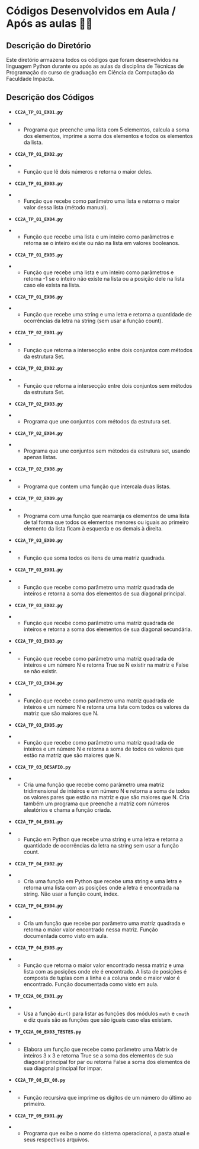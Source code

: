 # Códigos Desenvolvidos em Aula / Após as aulas 👨‍💻

## Descrição do Diretório

Este diretório armazena todos os códigos que foram desenvolvidos na linguagem Python durante ou após as aulas da disciplina de Técnicas de Programação do curso de graduação em Ciência da Computação da Faculdade Impacta.

## Descrição dos Códigos

- **`CC2A_TP_01_EX01.py`**
- - Programa que preenche uma lista com 5 elementos, calcula a soma dos elementos, imprime a soma dos elementos e todos os elementos da lista.

- **`CC2A_TP_01_EX02.py`**
- - Função que lê dois números e retorna o maior deles.

- **`CC2A_TP_01_EX03.py`**
- - Função que recebe como parâmetro uma lista e retorna o maior valor dessa lista (método manual).

- **`CC2A_TP_01_EX04.py`**
- - Função que recebe uma lista e um inteiro como parâmetros e retorna se o inteiro existe ou não na lista em valores booleanos.

- **`CC2A_TP_01_EX05.py`**
- - Função que recebe uma lista e um inteiro como parâmetros e retorna -1 se o inteiro não existe na lista ou a posição dele na lista caso ele exista na lista.

- **`CC2A_TP_01_EX06.py`**
- - Função que recebe uma string e uma letra e retorna a quantidade de ocorrências da letra na string (sem usar a função count).

- **`CC2A_TP_02_EX01.py`**
- - Função que retorna a intersecção entre dois conjuntos com métodos da estrutura Set.

- **`CC2A_TP_02_EX02.py`**
- - Função que retorna a intersecção entre dois conjuntos sem métodos da estrutura Set.

- **`CC2A_TP_02_EX03.py`**
- - Programa que une conjuntos com métodos da estrutura set.

- **`CC2A_TP_02_EX04.py`**
- - Programa que une conjuntos sem métodos da estrutura set, usando apenas listas.

- **`CC2A_TP_02_EX08.py`**
- - Programa que contem uma função que intercala duas listas.

- **`CC2A_TP_02_EX09.py`**
- - Programa com uma função que rearranja os elementos de uma lista de tal forma que todos os elementos menores ou iguais ao primeiro elemento da lista ficam à esquerda e os demais à direita.

- **`CC2A_TP_03_EX00.py`**
- - Função que soma todos os itens de uma matriz quadrada.

- **`CC2A_TP_03_EX01.py`**
- - Função que recebe como parâmetro uma matriz quadrada de inteiros e retorna a soma dos elementos de sua diagonal principal.

- **`CC2A_TP_03_EX02.py`**
- - Função que recebe como parâmetro uma matriz quadrada de inteiros e retorna a soma dos elementos de sua diagonal secundária.

- **`CC2A_TP_03_EX03.py`**
- - Função que recebe como parâmetro uma matriz quadrada de inteiros e um número N e retorna True se N existir na matriz e False se não existir.

- **`CC2A_TP_03_EX04.py`**
- - Função que recebe como parâmetro uma matriz quadrada de inteiros e um número N e retorna uma lista com todos os valores da matriz que são maiores que N.

- **`CC2A_TP_03_EX05.py`**
- - Função que recebe como parâmetro uma matriz quadrada de inteiros e um número N e retorna a soma de todos os valores que estão na matriz que são maiores que N.

- **`CC2A_TP_03_DESAFIO.py`**
- - Cria uma função que recebe como parâmetro uma matriz tridimensional de inteiros e um número N e retorna a soma de todos os valores pares que estão na matriz e que são maiores que N. Cria também um programa que preenche a matriz com números aleatórios e chama a função criada.

- **`CC2A_TP_04_EX01.py`**
- - Função em Python que recebe uma string e uma letra e retorna a quantidade de ocorrências da letra na string sem usar a função count.

- **`CC2A_TP_04_EX02.py`**
- - Cria uma função em Python que recebe uma string e uma letra e retorna uma lista com as posições onde a letra é encontrada na string. Não usar a função count, index.

- **`CC2A_TP_04_EX04.py`**
- - Cria um função que recebe por parâmetro uma matriz quadrada e retorna o maior valor encontrado nessa matriz. Função documentada como visto em aula.

- **`CC2A_TP_04_EX05.py`**
- - Função que retorna o maior valor encontrado nessa matriz e uma lista com as posições onde ele é encontrado. A lista de posições é composta de tuplas com a linha e a coluna onde o maior valor é encontrado. Função documentada como visto em aula.

- **`TP_CC2A_06_EX01.py`**
- - Usa a função `dir()` para listar as funções dos módulos `math` e `cmath` e diz quais são as funções que são iguais caso elas existam.

- **`TP_CC2A_06_EX03_TESTES.py`**
- - Elabora um função que recebe como parâmetro uma Matrix de inteiros 3 x 3 e retorna True se a soma dos elementos de sua diagonal principal for par ou retorna False a soma dos elementos de sua diagonal principal for impar.

- **`CC2A_TP_08_EX_08.py`**
- - Função recursiva que imprime os dígitos de um número do último ao primeiro.

- **`CC2A_TP_09_EX01.py`**
- - Programa que exibe o nome do sistema operacional, a pasta atual e seus respectivos arquivos.
